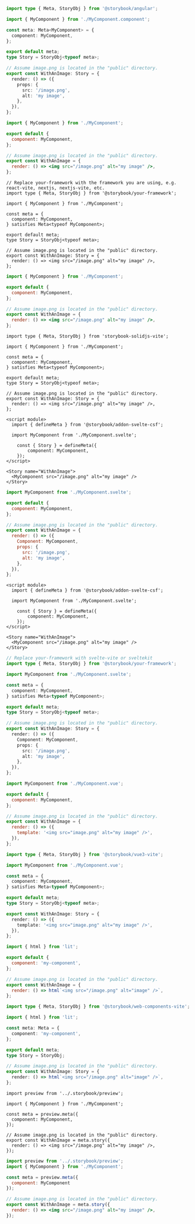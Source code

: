 ```ts filename="MyComponent.stories.ts" renderer="angular" language="ts"
import type { Meta, StoryObj } from '@storybook/angular';

import { MyComponent } from './MyComponent.component';

const meta: Meta<MyComponent> = {
  component: MyComponent,
};

export default meta;
type Story = StoryObj<typeof meta>;

// Assume image.png is located in the "public" directory.
export const WithAnImage: Story = {
  render: () => ({
    props: {
      src: '/image.png',
      alt: 'my image',
    },
  }),
};
```

```jsx filename="MyComponent.stories.js|jsx" renderer="react" language="js" tabTitle="CSF 3"
import { MyComponent } from './MyComponent';

export default {
  component: MyComponent,
};

// Assume image.png is located in the "public" directory.
export const WithAnImage = {
  render: () => <img src="/image.png" alt="my image" />,
};
```

```tsx filename="MyComponent.stories.ts|tsx" renderer="react" language="ts" tabTitle="CSF 3"
// Replace your-framework with the framework you are using, e.g. react-vite, nextjs, nextjs-vite, etc.
import type { Meta, StoryObj } from '@storybook/your-framework';

import { MyComponent } from './MyComponent';

const meta = {
  component: MyComponent,
} satisfies Meta<typeof MyComponent>;

export default meta;
type Story = StoryObj<typeof meta>;

// Assume image.png is located in the "public" directory.
export const WithAnImage: Story = {
  render: () => <img src="/image.png" alt="my image" />,
};
```

```jsx filename="MyComponent.stories.js|jsx" renderer="solid" language="js"
import { MyComponent } from './MyComponent';

export default {
  component: MyComponent,
};

// Assume image.png is located in the "public" directory.
export const WithAnImage = {
  render: () => <img src="/image.png" alt="my image" />,
};
```

```tsx filename="MyComponent.stories.ts|tsx" renderer="solid" language="ts"
import type { Meta, StoryObj } from 'storybook-solidjs-vite';

import { MyComponent } from './MyComponent';

const meta = {
  component: MyComponent,
} satisfies Meta<typeof MyComponent>;

export default meta;
type Story = StoryObj<typeof meta>;

// Assume image.png is located in the "public" directory.
export const WithAnImage: Story = {
  render: () => <img src="/image.png" alt="my image" />,
};
```

```svelte filename="MyComponent.stories.svelte" renderer="svelte" language="js" tabTitle="Svelte CSF"
<script module>
  import { defineMeta } from '@storybook/addon-svelte-csf';

  import MyComponent from './MyComponent.svelte';

	const { Story } = defineMeta({
		component: MyComponent,
	});
</script>

<Story name="WithAnImage">
  <MyComponent src="/image.png" alt="my image" />
</Story>
```

```js filename="MyComponent.stories.js" renderer="svelte" language="js" tabTitle="CSF"
import MyComponent from './MyComponent.svelte';

export default {
  component: MyComponent,
};

// Assume image.png is located in the "public" directory.
export const WithAnImage = {
  render: () => ({
    Component: MyComponent,
    props: {
      src: '/image.png',
      alt: 'my image',
    },
  }),
};
```

```svelte filename="MyComponent.stories.svelte" renderer="svelte" language="ts" tabTitle="Svelte CSF"
<script module>
  import { defineMeta } from '@storybook/addon-svelte-csf';

  import MyComponent from './MyComponent.svelte';

	const { Story } = defineMeta({
		component: MyComponent,
	});
</script>

<Story name="WithAnImage">
  <MyComponent src="/image.png" alt="my image" />
</Story>
```

```ts filename="MyComponent.stories.ts" renderer="svelte" language="ts" tabTitle="CSF"
// Replace your-framework with svelte-vite or sveltekit
import type { Meta, StoryObj } from '@storybook/your-framework';

import MyComponent from './MyComponent.svelte';

const meta = {
  component: MyComponent,
} satisfies Meta<typeof MyComponent>;

export default meta;
type Story = StoryObj<typeof meta>;

// Assume image.png is located in the "public" directory.
export const WithAnImage: Story = {
  render: () => ({
    Component: MyComponent,
    props: {
      src: '/image.png',
      alt: 'my image',
    },
  }),
};
```

```js filename="MyComponent.stories.js" renderer="vue" language="js"
import MyComponent from './MyComponent.vue';

export default {
  component: MyComponent,
};

// Assume image.png is located in the "public" directory.
export const WithAnImage = {
  render: () => ({
    template: '<img src="image.png" alt="my image" />',
  }),
};
```

```ts filename="MyComponent.stories.ts" renderer="vue" language="ts"
import type { Meta, StoryObj } from '@storybook/vue3-vite';

import MyComponent from './MyComponent.vue';

const meta = {
  component: MyComponent,
} satisfies Meta<typeof MyComponent>;

export default meta;
type Story = StoryObj<typeof meta>;

export const WithAnImage: Story = {
  render: () => ({
    template: '<img src="image.png" alt="my image" />',
  }),
};
```

```js filename="MyComponent.stories.js" renderer="web-components" language="js"
import { html } from 'lit';

export default {
  component: 'my-component',
};

// Assume image.png is located in the "public" directory.
export const WithAnImage = {
  render: () => html`<img src="/image.png" alt="image" />`,
};
```

```ts filename="MyComponent.stories.ts" renderer="web-components" language="ts"
import type { Meta, StoryObj } from '@storybook/web-components-vite';

import { html } from 'lit';

const meta: Meta = {
  component: 'my-component',
};

export default meta;
type Story = StoryObj;

// Assume image.png is located in the "public" directory.
export const WithAnImage: Story = {
  render: () => html`<img src="/image.png" alt="image" />`,
};
```

```tsx filename="MyComponent.stories.ts|tsx" renderer="react" language="ts" tabTitle="CSF Next 🧪"
import preview from '../.storybook/preview';

import { MyComponent } from './MyComponent';

const meta = preview.meta({
  component: MyComponent,
});

// Assume image.png is located in the "public" directory.
export const WithAnImage = meta.story({
  render: () => <img src="/image.png" alt="my image" />,
});
```

<!-- JS snippets still needed while providing both CSF 3 & Next -->

```jsx filename="MyComponent.stories.js|jsx" renderer="react" language="js" tabTitle="CSF Next 🧪"
import preview from '../.storybook/preview';
import { MyComponent } from './MyComponent';

const meta = preview.meta({
  component: MyComponent
});

// Assume image.png is located in the "public" directory.
export const WithAnImage = meta.story({
  render: () => <img src="/image.png" alt="my image" />,
});
```

